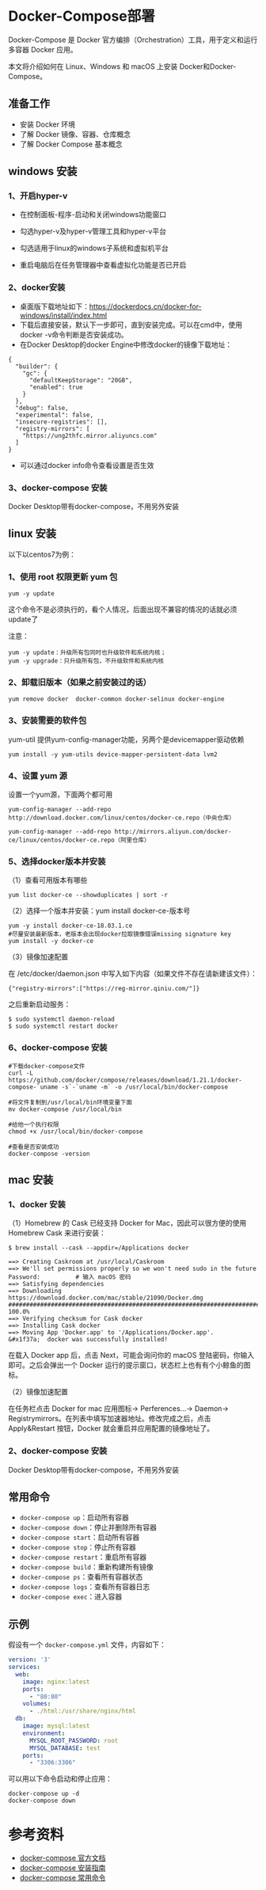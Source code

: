 # Docker-Compose部署

Docker-Compose 是 Docker 官方编排（Orchestration）工具，用于定义和运行多容器 Docker 应用。

本文将介绍如何在 Linux、Windows 和 macOS 上安装 Docker和Docker-Compose。

## 准备工作

- 安装 Docker 环境
- 了解 Docker 镜像、容器、仓库概念
- 了解 Docker Compose 基本概念

## windows 安装
### 1、开启hyper-v

- 在控制面板-程序-启动和关闭windows功能窗口

- 勾选hyper-v及hyper-v管理工具和hyper-v平台
- 勾选适用于linux的windows子系统和虚拟机平台
- 重启电脑后在任务管理器中查看虚拟化功能是否已开启

### 2、docker安装
- 桌面版下载地址如下：https://dockerdocs.cn/docker-for-windows/install/index.html
- 下载后直接安装，默认下一步即可，直到安装完成。可以在cmd中，使用docker -v命令判断是否安装成功。
- 在Docker Desktop的docker Engine中修改docker的镜像下载地址：
```
{
  "builder": {
    "gc": {
      "defaultKeepStorage": "20GB",
      "enabled": true
    }
  },
  "debug": false,
  "experimental": false,
  "insecure-registries": [],
  "registry-mirrors": [
    "https://ung2thfc.mirror.aliyuncs.com"
  ]
}
```
- 可以通过docker info命令查看设置是否生效
### 3、docker-compose 安装
Docker Desktop带有docker-compose，不用另外安装
## linux 安装
以下以centos7为例：
### 1、使用 root 权限更新 yum 包
```
yum -y update
```
这个命令不是必须执行的，看个人情况，后面出现不兼容的情况的话就必须update了

注意：
```
yum -y update：升级所有包同时也升级软件和系统内核；
yum -y upgrade：只升级所有包，不升级软件和系统内核
```
### 2、卸载旧版本（如果之前安装过的话）
```
yum remove docker  docker-common docker-selinux docker-engine
```
### 3、安装需要的软件包
yum-util 提供yum-config-manager功能，另两个是devicemapper驱动依赖
```
yum install -y yum-utils device-mapper-persistent-data lvm2
```
### 4、设置 yum 源

设置一个yum源，下面两个都可用
```
yum-config-manager --add-repo http://download.docker.com/linux/centos/docker-ce.repo（中央仓库）

yum-config-manager --add-repo http://mirrors.aliyun.com/docker-ce/linux/centos/docker-ce.repo（阿里仓库）
```
### 5、选择docker版本并安装
（1）查看可用版本有哪些
```
yum list docker-ce --showduplicates | sort -r
```
（2）选择一个版本并安装：yum install docker-ce-版本号
```
yum -y install docker-ce-18.03.1.ce
#尽量安装最新版本，老版本会出现docker拉取镜像错误missing signature key
yum install -y docker-ce
```
（3）镜像加速配置

在 /etc/docker/daemon.json 中写入如下内容（如果文件不存在请新建该文件）：
```
{"registry-mirrors":["https://reg-mirror.qiniu.com/"]}
```
之后重新启动服务：
```
$ sudo systemctl daemon-reload
$ sudo systemctl restart docker
```
### 6、docker-compose 安装
```
#下载docker-compose文件
curl -L https://github.com/docker/compose/releases/download/1.21.1/docker-compose-`uname -s`-`uname -m` -o /usr/local/bin/docker-compose

#将文件复制到/usr/local/bin环境变量下面
mv docker-compose /usr/local/bin

#给他一个执行权限
chmod +x /usr/local/bin/docker-compose

#查看是否安装成功
docker-compose -version
```
## mac 安装
### 1、docker 安装
（1）Homebrew  的 Cask 已经支持 Docker for Mac，因此可以很方便的使用 Homebrew Cask 来进行安装：
```
$ brew install --cask --appdir=/Applications docker

==> Creating Caskroom at /usr/local/Caskroom
==> We'll set permissions properly so we won't need sudo in the future
Password:          # 输入 macOS 密码
==> Satisfying dependencies
==> Downloading https://download.docker.com/mac/stable/21090/Docker.dmg
######################################################################## 100.0%
==> Verifying checksum for Cask docker
==> Installing Cask docker
==> Moving App 'Docker.app' to '/Applications/Docker.app'.
&#x1f37a;  docker was successfully installed!
```
在载入 Docker app 后，点击 Next，可能会询问你的 macOS 登陆密码，你输入即可。之后会弹出一个 Docker 运行的提示窗口，状态栏上也有有个小鲸鱼的图标。

（2）镜像加速配置

在任务栏点击 Docker for mac 应用图标-> Perferences...-> Daemon-> Registrymirrors。在列表中填写加速器地址。修改完成之后，点击 Apply&Restart 按钮，Docker 就会重启并应用配置的镜像地址了。

### 2、docker-compose 安装
Docker Desktop带有docker-compose，不用另外安装



## 常用命令

- `docker-compose up`：启动所有容器
- `docker-compose down`：停止并删除所有容器
- `docker-compose start`：启动所有容器
- `docker-compose stop`：停止所有容器
- `docker-compose restart`：重启所有容器
- `docker-compose build`：重新构建所有镜像
- `docker-compose ps`：查看所有容器状态
- `docker-compose logs`：查看所有容器日志
- `docker-compose exec`：进入容器

## 示例

假设有一个 `docker-compose.yml` 文件，内容如下：

```yaml
version: '3'
services:
  web:
    image: nginx:latest
    ports:
      - "80:80"
    volumes:
      - ./html:/usr/share/nginx/html
  db:
    image: mysql:latest
    environment:
      MYSQL_ROOT_PASSWORD: root
      MYSQL_DATABASE: test
    ports:
      - "3306:3306"
```

可以用以下命令启动和停止应用：

```
docker-compose up -d
docker-compose down
```


# 参考资料
- [docker-compose 官方文档](https://docs.docker.com/compose/)
- [docker-compose 安装指南](https://docs.docker.com/compose/install/)
- [docker-compose 常用命令](https://docs.docker.com/compose/reference/overview/)

